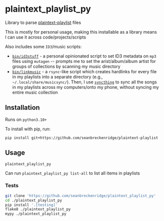 # plaintext_playlist_py

Library to parse [plaintext-playlist](https://github.com/seanbreckenridge/plaintext-playlist) files

This is mostly for personal usage, making this installable as a library means I can use it across code/projects/scripts

Also includes some `ID3`/music scripts:

- [`bin/id3stuff`](bin/id3stuff) - a personal opinionated script to set ID3 metadata on `mp3` files using `mutagen` -- prompts me to set the arist/album/album artist for groups of collections by scanning my music directory
- [`bin/linkmusic`](bin/linkmusic) - a `rsync`-like script which creates hardlinks for every file in my playlists into a separate directory (e.g., `~/.local/share/musicsync/`). Then, I use [`syncthing`](https://github.com/syncthing/syncthing) to sync all the songs in my playlists across my computers/onto my phone, without syncing my entire music collection

## Installation

Runs on `python3.10+`

To install with pip, run:

    pip install git+https://github.com/seanbreckenridge/plaintext-playlist

## Usage

`plaintext_playlist_py`

Can run `plaintext_playlist_py list-all` to list all items in playlists

### Tests

```bash
git clone 'https://github.com/seanbreckenridge/plaintext_playlist_py'
cd ./plaintext_playlist_py
pip install '.[testing]'
flake8 ./plaintext_playlist_py
mypy ./plaintext_playlist_py
```
